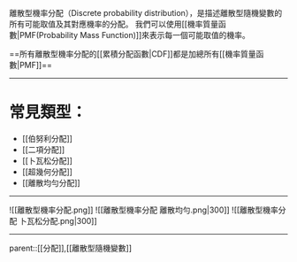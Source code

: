 離散型機率分配（Discrete probability distribution），是描述離散型隨機變數的所有可能取值及其對應機率的分配。
我們可以使用[[機率質量函數|PMF(Probability Mass Function)]]來表示每一個可能取值的機率。

==所有離散型機率分配的[[累積分配函數|CDF]]都是加總所有[[機率質量函數|PMF]]==
- - -
# 常見類型：
- [[伯努利分配]]
- [[二項分配]]
- [[卜瓦松分配]]
- [[超幾何分配]]
- [[離散均勻分配]]
- - -
![[離散型機率分配.png]]
![[離散型機率分配 離散均勻.png|300]]
![[離散型機率分配 卜瓦松分配.png|300]]

- - -
parent::[[分配]],[[離散型隨機變數]]